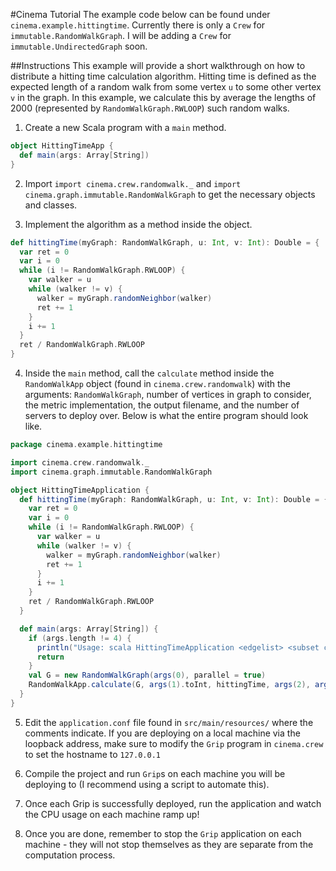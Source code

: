 #Cinema Tutorial
The example code below can be found under
`cinema.example.hittingtime`. Currently
there is only a `Crew` for `immutable.RandomWalkGraph`.
I will be adding a `Crew` for `immutable.UndirectedGraph`
soon.

##Instructions
This example will provide a short walkthrough on how
to distribute a hitting time calculation algorithm.
Hitting time is defined as the expected length of a random
walk from some vertex `u` to some other vertex `v` in
the graph. In this example, we calculate this by average
the lengths of 2000 (represented by `RandomWalkGraph.RWLOOP`)
such random walks.

1. Create a new Scala program with a `main` method.

```scala
object HittingTimeApp {
  def main(args: Array[String])
}
```

2. Import `import cinema.crew.randomwalk._` and
`import cinema.graph.immutable.RandomWalkGraph` to
get the necessary objects and classes.

3. Implement the algorithm as a method inside the object.

```scala
def hittingTime(myGraph: RandomWalkGraph, u: Int, v: Int): Double = {
  var ret = 0
  var i = 0
  while (i != RandomWalkGraph.RWLOOP) {
    var walker = u
    while (walker != v) {
      walker = myGraph.randomNeighbor(walker)
      ret += 1
    }
    i += 1
  }
  ret / RandomWalkGraph.RWLOOP
}
```
    
4. Inside the `main` method, call the `calculate` method 
inside the `RandomWalkApp` object (found in 
`cinema.crew.randomwalk`) with the arguments: 
`RandomWalkGraph`, number of vertices in graph to consider, 
the metric implementation, the output filename, and the 
number of servers to deploy over. Below is what the entire 
program should look like.

```scala
package cinema.example.hittingtime

import cinema.crew.randomwalk._
import cinema.graph.immutable.RandomWalkGraph

object HittingTimeApplication {
  def hittingTime(myGraph: RandomWalkGraph, u: Int, v: Int): Double = {
    var ret = 0
    var i = 0
    while (i != RandomWalkGraph.RWLOOP) {
      var walker = u
      while (walker != v) {
        walker = myGraph.randomNeighbor(walker)
        ret += 1
      }
      i += 1
    }
    ret / RandomWalkGraph.RWLOOP
  }

  def main(args: Array[String]) {
    if (args.length != 4) {
      println("Usage: scala HittingTimeApplication <edgelist> <subset cardinality> <output filename> <# of servers>")
      return
    }
    val G = new RandomWalkGraph(args(0), parallel = true)
    RandomWalkApp.calculate(G, args(1).toInt, hittingTime, args(2), args(3).toInt)
  }
}
```
    
5. Edit the `application.conf` file found in `src/main/resources/` 
where the comments indicate. If you are deploying on a local machine 
via the loopback address, make sure to modify the `Grip` program in 
`cinema.crew` to set the hostname to `127.0.0.1`

6. Compile the project and run `Grip`s on each machine you will be 
deploying to (I recommend using a script to automate this).

7. Once each Grip is successfully deployed, run the application and 
watch the CPU usage on each machine ramp up!

8. Once you are done, remember to stop the `Grip`
application on each machine - they will not stop
themselves as they are separate from the computation
process.